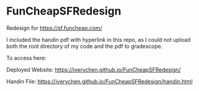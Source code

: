 # FunCheapSFRedesign
Redesign for https://sf.funcheap.com/

I included the handin pdf with hyperlink in this repo, as I could not upload both the root directory of my code and the pdf to gradescope.

To access here:

Deployed Website:
https://iverychen.github.io/FunCheapSFRedesign/

Handin File:
https://iverychen.github.io/FunCheapSFRedesign/handin.html
